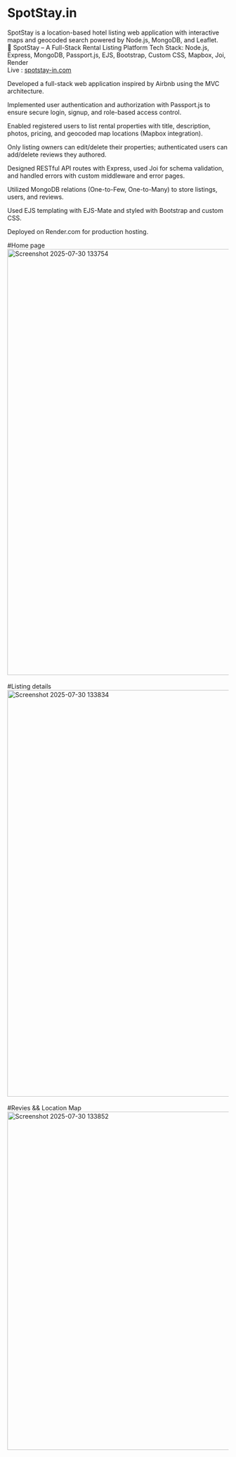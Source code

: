# SpotStay.in
SpotStay is a location-based hotel listing web application with interactive maps and geocoded search powered by Node.js, MongoDB, and Leaflet.<br/>
🏡 SpotStay – A Full-Stack Rental Listing Platform
Tech Stack: Node.js, Express, MongoDB, Passport.js, EJS, Bootstrap, Custom CSS, Mapbox, Joi, Render<br/>
Live : [spotstay-in.com](https://spotstay-in.onrender.com/)<br/>

Developed a full-stack web application inspired by Airbnb using the MVC architecture.<br/>

Implemented user authentication and authorization with Passport.js to ensure secure login, signup, and role-based access control.<br/>

Enabled registered users to list rental properties with title, description, photos, pricing, and geocoded map locations (Mapbox integration).<br/>

Only listing owners can edit/delete their properties; authenticated users can add/delete reviews they authored.<br/>

Designed RESTful API routes with Express, used Joi for schema validation, and handled errors with custom middleware and error pages.<br/>

Utilized MongoDB relations (One-to-Few, One-to-Many) to store listings, users, and reviews.<br/>

Used EJS templating with EJS-Mate and styled with Bootstrap and custom CSS.<br/>

Deployed on Render.com for production hosting.<br/>

#Home page<br/>
<img width="1895" height="967" alt="Screenshot 2025-07-30 133754" src="https://github.com/user-attachments/assets/cafe862b-2e9b-4c5c-addc-eb983c7948aa" /><br/>
<br/>
#Listing details<br/>
<img width="1879" height="923" alt="Screenshot 2025-07-30 133834" src="https://github.com/user-attachments/assets/dda7f32e-269b-458f-9047-5991244550e8" /><br/>
<br/>
#Revies && Location Map<br/>
<img width="927" height="768" alt="Screenshot 2025-07-30 133852" src="https://github.com/user-attachments/assets/d7128d04-8801-49ad-8e99-ef481c9eff7e" />



